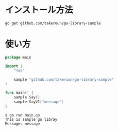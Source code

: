 # インストール方法
```
go get github.com/takeruun/go-library-sample
```

# 使い方
```go
package main

import (
	"fmt"

	sample "github.com/takeruun/go-library-sample"
)

func main() {
	sample.Say()
	sample.SayV1("message")
}
```
```
$ go run main.go
This is sample go libray
Message: message
```